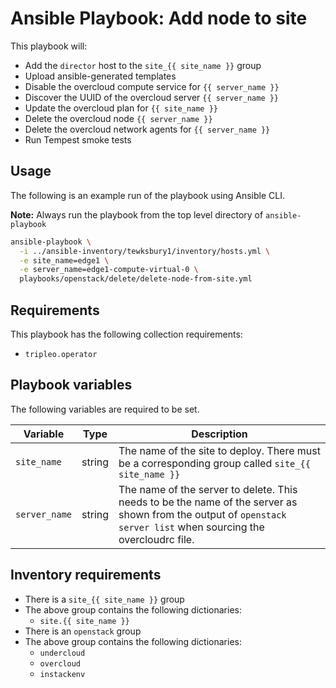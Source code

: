 # Ansible Playbook: Add node to site

This playbook will:

- Add the `director` host to the `site_{{ site_name }}` group
- Upload ansible-generated templates
- Disable the overcloud compute service for `{{ server_name }}`
- Discover the UUID of the overcloud server `{{ server_name }}`
- Update the overcloud plan for `{{ site_name }}`
- Delete the overcloud node `{{ server_name }}`
- Delete the overcloud network agents for `{{ server_name }}`
- Run Tempest smoke tests

## Usage

The following is an example run of the playbook using Ansible CLI.

**Note:** Always run the playbook from the top level directory of `ansible-playbook`

```sh
ansible-playbook \
  -i ../ansible-inventory/tewksbury1/inventory/hosts.yml \
  -e site_name=edge1 \
  -e server_name=edge1-compute-virtual-0 \
  playbooks/openstack/delete/delete-node-from-site.yml
```

## Requirements

This playbook has the following collection requirements:

- `tripleo.operator`

## Playbook variables

The following variables are required to be set.

| Variable | Type | Description |
| -------- | ---- | ----------- |
| `site_name` | string | The name of the site to deploy. There must be a corresponding group called `site_{{ site_name }}`
| `server_name` | string | The name of the server to delete. This needs to be the name of the server as shown from the output of `openstack server list` when sourcing the overcloudrc file.

## Inventory requirements

- There is a `site_{{ site_name }}` group
- The above group contains the following dictionaries:
  - `site.{{ site_name }}`
- There is an `openstack` group
- The above group contains the following dictionaries:
  - `undercloud`
  - `overcloud`
  - `instackenv`

